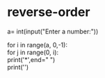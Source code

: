 # reverse-order
a= int(input("Enter a number:"))

for i in range(a, 0,-1):         
for j in range(0, i):                
print('*',end=" ")        
print('')     
